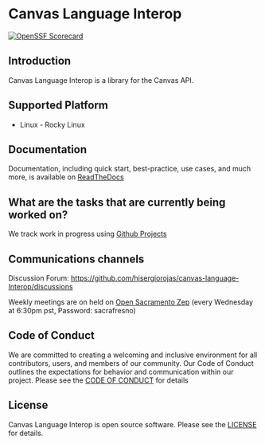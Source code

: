 # Canvas Language Interop
[![OpenSSF Scorecard](https://api.scorecard.dev/projects/github.com/code4sac/canvas-language-interop/badge)](https://scorecard.dev/viewer/?uri=github.com/code4sac/canvas-language-interop)

Introduction
-------
Canvas Language Interop is a library for the Canvas API.

Supported Platform
-------
* Linux - Rocky Linux

Documentation
--------------
Documentation, including quick start, best-practice, use cases, and much more, is available on [ReadTheDocs](https://canvas-language-interop.readthedocs.io/)


What are the tasks that are currently being worked on?
------
We track work in progress using [Github Projects](https://github.com/orgs/code4sac/projects/22)

Communications channels
-------
Discussion Forum: https://github.com/hisergiorojas/canvas-language-Interop/discussions

Weekly meetings are on held on [Open Sacramento Zep](https://zep.us/play/yaOaxV) (every  Wednesday at 6:30pm pst, Password: sacrafresno)

Code of Conduct
---
We are committed to creating a welcoming and inclusive environment for all contributors, users, and members of our community. Our Code of Conduct outlines the expectations for behavior and communication within our project. Please see the [CODE OF CONDUCT](CODE_OF_CONDUCT.md) for details

License
-------
Canvas Language Interop is open source software. Please see the [LICENSE](LICENSE) for details.

